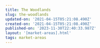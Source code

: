 ```yaml
---
title: The Woodlands
slug: the-woodlands
updated-on: '2021-04-15T05:21:08.490Z'
created-on: '2021-04-15T05:21:08.490Z'
published-on: '2023-11-30T22:40:33.987Z'
layout: '[market-areas].html'
tags: market-areas
---
```



